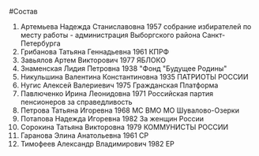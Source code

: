 #Состав
1. Артемьева Надежда Станиславовна 1957 собрание избирателей по месту работы - администрация Выборгского района Санкт-Петербурга
2. Грибанова Татьяна Геннадьевна 1961 КПРФ
3. Завьялов Артем Викторович 1977 ЯБЛОКО
4. Знаменская Лидия Петровна 1938 \"Фонд \"Будущее Родины\"
5. Никульшина Валентина Константиновна 1935 ПАТРИОТЫ РОССИИ
6. Нугис Алексей Валериевич 1975 Гражданская Платформа
7. Павлюченко Ирина Леонидовна 1971 Российская партия пенсионеров за справедливость
8. Петрова Татьяна Игоревна 1968 МС ВМО МО Шувалово-Озерки
9. Потапова Надежда Игоревна 1982 За женщин России
10. Сорокина Татьяна Викторовна 1979 КОММУНИСТЫ РОССИИ
11. Гаранова Элина Анатольевна 1961 СР
12. Тимофеев Александр Владимирович 1982 ЕР
